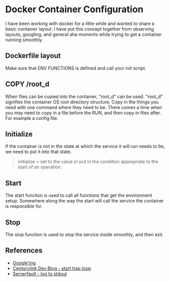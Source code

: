 # Docker Container Configuration

I have been working with docker for a little while and wanted to share a basic container layout. I have put this concept together from observing layouts, googling, and general aha moments while trying to get a container running smoothly.

## Dockerfile layout

Make sure that ENV FUNCTIONS is defined and call your init script.

## COPY /root_d

When files can be copied into the container, "root_d" can be used. "root_d" signifies the container OS root directory structure. Copy in the things you need with one command where they need to be. There comes a time when you may need to copy in a file before the RUN, and then copy in files after. For example a config file.

## Initialize

If the container is not in the state at which the service it will run needs to be, we need to put it into that state.

>initialize = set to the value or put in the condition appropriate to the start of an operation.

## Start

The start function is used to call all functions that get the environment setup. Somewhere along the way the start will call the service the container is responsible for.

## Stop

The stop function is used to stop the service inside smoothly, and then exit.

## References

* [Google'ing](www.google.com)
* [Centurylink Dev Blog - start trap loop](https://www.ctl.io/developers/blog/post/gracefully-stopping-docker-containers)
* [Serverfault - log to stdout](https://serverfault.com/questions/599103/make-a-docker-application-write-to-stdout)
